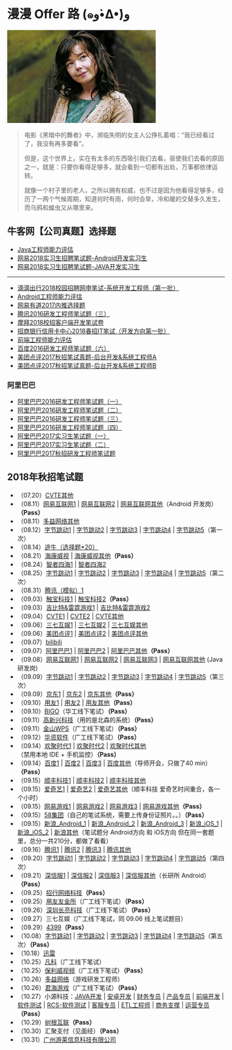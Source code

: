# 漫漫 Offer 路 (๑و•̀Δ•́)و

![](emoji.jpg)

> 电影《黑暗中的舞者》中，濒临失明的女主人公挣扎着唱：“我已经看过了，我没有再多要看”。
> 
> 但是，这个世界上，实在有太多的东西吸引我们去看，驱使我们去看的原因之一，就是：只要你看得足够多，就会看到一切都有出处，万事都依律运转。
> 
> 就像一个村子里的老人，之所以拥有权威，也不过是因为他看得足够多，经历了一两个气候周期，知道何时有雨，何时会旱，冷和暖的交替多久发生，而乌鸦和蝗虫又从哪里来。

## 牛客网【公司真题】选择题

- [Java工程师能力评估](https://github.com/gdut-yy/GitReadingNotes/blob/master/offer/nowcoder/Java工程师能力评估/Java工程师能力评估.md)
- [网易2018实习生招聘笔试题-Android开发实习生](https://github.com/gdut-yy/GitReadingNotes/blob/master/offer/nowcoder/网易2018实习生招聘笔试题-Android开发实习生/网易2018实习生招聘笔试题-Android开发实习生.md)
- [网易2018实习生招聘笔试题-JAVA开发实习生](https://github.com/gdut-yy/GitReadingNotes/blob/master/offer/nowcoder/网易2018实习生招聘笔试题-JAVA开发实习生/网易2018实习生招聘笔试题-JAVA开发实习生.md)

----

- [滴滴出行2018校园招聘网申笔试-系统开发工程师（第一批）](https://github.com/gdut-yy/GitReadingNotes/blob/master/offer/nowcoder/滴滴出行2018校园招聘网申笔试-系统开发工程师（第一批）/滴滴出行2018校园招聘网申笔试-系统开发工程师（第一批）.md)
- [Android工程师能力评估](https://github.com/gdut-yy/GitReadingNotes/blob/master/offer/nowcoder/Android工程师能力评估/Android工程师能力评估.md)
- [网易有道2017内推选择题](https://github.com/gdut-yy/GitReadingNotes/blob/master/offer/nowcoder/网易有道2017内推选择题/网易有道2017内推选择题.md)
- [腾讯2016研发工程师笔试题（三）](https://github.com/gdut-yy/GitReadingNotes/blob/master/offer/nowcoder/腾讯2016研发工程师笔试题（三）/腾讯2016研发工程师笔试题（三）.md)
- [摩拜2018校招客户端开发笔试卷](https://github.com/gdut-yy/GitReadingNotes/blob/master/offer/nowcoder/摩拜2018校招客户端开发笔试卷/摩拜2018校招客户端开发笔试卷.md)
- [招商银行信用卡中心2018春招IT笔试（开发方向第一批）](https://github.com/gdut-yy/GitReadingNotes/blob/master/offer/nowcoder/招商银行信用卡中心2018春招IT笔试（开发方向第一批）/招商银行信用卡中心2018春招IT笔试（开发方向第一批）.md)
- [前端工程师能力评估](https://github.com/gdut-yy/GitReadingNotes/blob/master/offer/nowcoder/前端工程师能力评估/前端工程师能力评估.md)
- [百度2016研发工程师笔试题（六）](https://github.com/gdut-yy/GitReadingNotes/blob/master/offer/nowcoder/百度2016研发工程师笔试题（六）/百度2016研发工程师笔试题（六）.md)
- [美团点评2017秋招笔试真题-后台开发&系统工程师A](https://github.com/gdut-yy/GitReadingNotes/blob/master/offer/nowcoder/美团点评2017秋招笔试真题-后台开发&系统工程师A/美团点评2017秋招笔试真题-后台开发&系统工程师A.md)
- [美团点评2017秋招笔试真题-后台开发&系统工程师B](https://github.com/gdut-yy/GitReadingNotes/blob/master/offer/nowcoder/美团点评2017秋招笔试真题-后台开发&系统工程师B/美团点评2017秋招笔试真题-后台开发&系统工程师B.md)


### 阿里巴巴
- [阿里巴巴2016研发工程师笔试题（一）](https://github.com/gdut-yy/GitReadingNotes/blob/master/offer/nowcoder/阿里巴巴2016研发工程师笔试题（一）/阿里巴巴2016研发工程师笔试题（一）.md)
- [阿里巴巴2016研发工程师笔试题（二）](https://github.com/gdut-yy/GitReadingNotes/blob/master/offer/nowcoder/阿里巴巴2016研发工程师笔试题（二）/阿里巴巴2016研发工程师笔试题（二）.md)
- [阿里巴巴2016研发工程师笔试题（三）](https://github.com/gdut-yy/GitReadingNotes/blob/master/offer/nowcoder/阿里巴巴2016研发工程师笔试题（三）/阿里巴巴2016研发工程师笔试题（三）.md)
- [阿里巴巴2016研发工程师笔试题（四）](https://github.com/gdut-yy/GitReadingNotes/blob/master/offer/nowcoder/阿里巴巴2016研发工程师笔试题（四）/阿里巴巴2016研发工程师笔试题（四）.md)
- [阿里巴巴2017实习生笔试题（一）](https://github.com/gdut-yy/GitReadingNotes/blob/master/offer/nowcoder/阿里巴巴2017实习生笔试题（一）/阿里巴巴2017实习生笔试题（一）.md)
- [阿里巴巴2017实习生笔试题（二）](https://github.com/gdut-yy/GitReadingNotes/blob/master/offer/nowcoder/阿里巴巴2017实习生笔试题（二）/阿里巴巴2017实习生笔试题（二）.md)
- [阿里巴巴2017秋招研发工程师笔试题](https://github.com/gdut-yy/GitReadingNotes/blob/master/offer/nowcoder/阿里巴巴2017秋招研发工程师笔试题/阿里巴巴2017秋招研发工程师笔试题.md)


## 2018年秋招笔试题

- （07.20）[CVTE其他](2018Autumn/0720CVTE/0.md)
- （08.11）[网易互联网1](2018Autumn/0811网易互联网/1.md) | [网易互联网2](2018Autumn/0811网易互联网/2.md) | [网易互联网其他](2018Autumn/0811网易互联网/0.md)（Android 开发岗）**（Pass）**
- （08.11）[多益网络其他](2018Autumn/0811多益网络/0.md)
- （08.12）[字节跳动1](2018Autumn/0812字节跳动/1.md) | [字节跳动2](2018Autumn/0812字节跳动/2.md) | [字节跳动3](2018Autumn/0812字节跳动/3.md) | [字节跳动4](2018Autumn/0812字节跳动/4.md) | [字节跳动5](2018Autumn/0812字节跳动/5.md)（第一次）
- （08.14）[途牛（选择题\*20）](2018Autumn/0814途牛/0.md)
- （08.21）[海康威视](2018Autumn/0821海康威视/1.md) | [海康威视其他](2018Autumn/0821海康威视/0.md)**（Pass）**
- （08.24）[智者四海1](2018Autumn/0824智者四海/1.md) | [智者四海2](2018Autumn/0824智者四海/2.md)
- （08.25）[字节跳动1](2018Autumn/0825字节跳动/1.md) | [字节跳动2](2018Autumn/0825字节跳动/2.md) | [字节跳动3](2018Autumn/0825字节跳动/3.md) | [字节跳动4](2018Autumn/0825字节跳动/4.md) | [字节跳动5](2018Autumn/0825字节跳动/5.md)（第二次）
- （08.31）[腾讯（模拟）1](2018Autumn/0831腾讯（模拟考）/1.md)
- （09.03）[触宝科技1](2018Autumn/0903触宝/1.md) | [触宝科技2](2018Autumn/0903触宝/2.md)**（Pass）**
- （09.03）[吉比特&雷霆游戏1](2018Autumn/0903吉比特/1.md) | [吉比特&雷霆游戏2](2018Autumn/0903吉比特/2.md)
- （09.04）[CVTE1](2018Autumn/0904CVTE/1.md) | [CVTE2](2018Autumn/0904CVTE/2.md) | [CVTE其他](2018Autumn/0904CVTE/0.md)
- （09.06）[三七互娱1](2018Autumn/0906三七互娱/1.md) | [三七互娱2](2018Autumn/0906三七互娱/2.md) | [三七互娱其他](2018Autumn/0906三七互娱/0.md)
- （09.06）[美团点评1](2018Autumn/0906美团点评/1.md) | [美团点评2](2018Autumn/0906美团点评/2.md) | [美团点评其他](2018Autumn/0906美团点评/0.md)
- （09.07）[bilibili](2018Autumn/0907bilibili/0.md)
- （09.07）[阿里巴巴1](2018Autumn/0907阿里巴巴/1.md) | [阿里巴巴2](2018Autumn/0907阿里巴巴/2.md) | [阿里巴巴其他](2018Autumn/0907阿里巴巴/0.md)**（Pass）**
- （09.08）[网易互联网1](2018Autumn/0908网易互联网/1.md) | [网易互联网2](2018Autumn/0908网易互联网/2.md) | [网易互联网3](2018Autumn/0908网易互联网/3.md) | [网易互联网其他](2018Autumn/0908网易互联网/0.md) (Java 研发岗)
- （09.09）[字节跳动1](2018Autumn/0909字节跳动/1.md) | [字节跳动2](2018Autumn/0909字节跳动/2.md) | [字节跳动3](2018Autumn/0909字节跳动/3.md) | [字节跳动4](2018Autumn/0909字节跳动/4.md) | [字节跳动5](2018Autumn/0909字节跳动/5.md)（第三次）
- （09.09）[京东1](2018Autumn/0909京东/1.md) | [京东2](2018Autumn/0909京东/2.md) | [京东其他](2018Autumn/0909京东/0.md)**（Pass）**
- （09.10）[用友1](2018Autumn/0910用友/1.md) | [用友2](2018Autumn/0910用友/2.md) | [用友其他](2018Autumn/0910用友/0.md)**（Pass）**
- （09.10）[BIGO](2018Autumn/0910BIGO/0.md)（华工线下笔试）**（Pass）**
- （09.11）[高新兴科技](2018Autumn/0911高新兴/0.md)（用的是北森的系统）**（Pass）**
- （09.11）[金山WPS](2018Autumn/0911金山WPS/0.md)（广工线下笔试）**（Pass）**
- （09.12）[华资软件](2018Autumn/0912华资软件/0.md)（广工线下笔试）**（Pass）**
- （09.14）[欢聚时代1](2018Autumn/0914欢聚时代/1.md) | [欢聚时代2](2018Autumn/0914欢聚时代/2.md) | [欢聚时代其他](2018Autumn/0914欢聚时代/0.md)（禁用本地 IDE + 手机监控）**（Pass）**
- （09.14）[百度1](2018Autumn/0914百度/1.md) | [百度2](2018Autumn/0914百度/2.md) | [百度3](2018Autumn/0914百度/3.md) | [百度其他](2018Autumn/0914百度/0.md)（导师开会，只做了40 min）**（Pass）**
- （09.15）[顺丰科技1](2018Autumn/0915顺丰科技/1.md) | [顺丰科技2](2018Autumn/0915顺丰科技/2.md) | [顺丰科技其他](2018Autumn/0915顺丰科技/0.md)
- （09.15）[爱奇艺1](2018Autumn/0915爱奇艺/1.md) | [爱奇艺2](2018Autumn/0915爱奇艺/2.md) | [爱奇艺其他](2018Autumn/0915爱奇艺/0.md)（顺丰科技 爱奇艺时间重合，各一个小时）
- （09.15）[网易游戏1](2018Autumn/0915网易游戏/1.md) | [网易游戏2](2018Autumn/0915网易游戏/2.md) | [网易游戏3](2018Autumn/0915网易游戏/3.md) | [网易游戏其他](2018Autumn/0915网易游戏/0.md)**（Pass）**
- （09.15）[58集团](2018Autumn/091558集团/0.md)（自己的笔试系统，需要上传身份证照片。。）**（Pass）**
- （09.15）[新浪_Android_1](2018Autumn/0915新浪/Android_1.md) | [新浪_Android_2](2018Autumn/0915新浪/Android_2.md) | [新浪_Android_3](2018Autumn/0915新浪/Android_3.md) | [新浪_iOS_1](2018Autumn/0915新浪/iOS_1.md) | [新浪_iOS_2](2018Autumn/0915新浪/iOS_2.md) | [新浪其他](2018Autumn/0915新浪/0.md)（笔试题分 Android方向 和 iOS方向 但在同一套题里，总分一共210分，都做了看看）
- （09.16）[腾讯1](2018Autumn/0916腾讯/1.md) | [腾讯2](2018Autumn/0916腾讯/2.md) | [腾讯3](2018Autumn/0916腾讯/3.md) | [腾讯其他](2018Autumn/0916腾讯/0.md)
- （09.20）[字节跳动1](2018Autumn/0920字节跳动/1.md) | [字节跳动2](2018Autumn/0920字节跳动/2.md) | [字节跳动3](2018Autumn/0920字节跳动/3.md) | [字节跳动4](2018Autumn/0920字节跳动/4.md) | [字节跳动5](2018Autumn/0920字节跳动/5.md)（第四次）
- （09.21）[深信服1](2018Autumn/0921深信服/1.md) | [深信服2](2018Autumn/0921深信服/2.md) | [深信服3](2018Autumn/0921深信服/3.md) | [深信服其他](2018Autumn/0921深信服/0.md)（长研所 Android）**（Pass）**
- （09.25）[招行网络科技](2018Autumn/0925招行网络科技/0.md)**（Pass）**
- （09.25）[用友友金所](2018Autumn/0925用友友金所/0.md)（广工线下笔试）**（Pass）**
- （09.26）[深圳长亮科技](2018Autumn/0926深圳长亮科技/0.md)（广工线下笔试）**（Pass）**
- （09.27）三七互娱（广工线下笔试，同 09.06 线上笔试题目）
- （09.29）[4399](2018Autumn/09294399/0.md)**（Pass）**
- （10.08）[字节跳动1](2018Autumn/1008字节跳动/1.md) | [字节跳动2](2018Autumn/1008字节跳动/2.md) | [字节跳动3](2018Autumn/1008字节跳动/3.md) | [字节跳动4](2018Autumn/1008字节跳动/4.md) | [字节跳动5](2018Autumn/1008字节跳动/5.md)（第五次）**（Pass）**
- （10.18）[迅雷](2018Autumn/1018迅雷/0.md)
- （10.25）[凡科](2018Autumn/1025凡科/0.md)（广工线下笔试）
- （10.25）[保利威视频](2018Autumn/1025保利威视频/0.md)（广工线下笔试）**（Pass）**
- （10.26）[多益网络](2018Autumn/1026多益网络/0.md)（游戏研发工程师）
- （10.26）[君海游戏](2018Autumn/1026君海游戏/0.md)（广工线下笔试）**（Pass）**
- （10.27）小源科技：[JAVA开发](2018Autumn/1027小源科技/Java开发笔试题.md) | [安卓开发](2018Autumn/1027小源科技/安卓开发笔试题.md) | [财务专员](2018Autumn/1027小源科技/财务专员笔试题.md) | [产品专员](2018Autumn/1027小源科技/产品专员笔试题.md) | [前端开发](2018Autumn/1027小源科技/前端开发笔试题.md) | [软件测试](2018Autumn/1027小源科技/软件测试笔试题.md) | [RCS-软件测试](2018Autumn/1027小源科技/RCS-软件测试笔试题.md) | [客服专员](2018Autumn/1027小源科技/客服专员笔试题.md) | [ETL工程师](2018Autumn/1027小源科技/ETL工程师笔试题.md) | [商务支撑](2018Autumn/1027小源科技/商务支撑笔试题.md) | [运营专员](2018Autumn/1027小源科技/运营专员笔试题.md)**（Pass）**
- （10.29）[树根互联](2018Autumn/1029树根互联/0.md)**（Pass）**
- （10.30）汇聚支付（见面经）**（Pass）**
- （10.31）[广州游莱信息科技有限公司](2018Autumn/1031广州游莱信息科技有限公司/0.md)